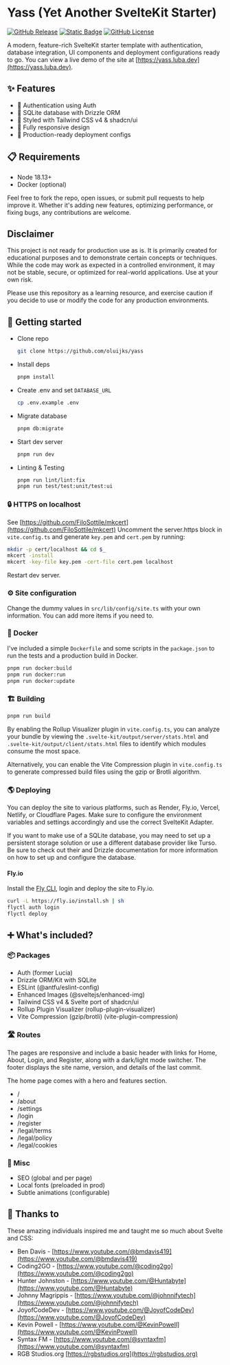 # Yass (Yet Another SvelteKit Starter)

[![GitHub Release](https://img.shields.io/github/v/release/oluijks/yass?style=for-the-badge)](https://github.com/oluijks/yass/tree/v1.0.0)
[![Static Badge](https://img.shields.io/badge/SvelteKit%20-%20%23f96743?style=for-the-badge&label=Made%20with)](https://svelte.dev)
[![GitHub License](https://img.shields.io/github/license/oluijks/yass?style=for-the-badge)](https://github.com/oluijks/yass/blob/main/LICENSE)

A modern, feature-rich SvelteKit starter template with authentication, database integration, UI components and deployment configurations ready to go. You can view a live demo of the site at [https://yass.luba.dev](https://yass.luba.dev).

## ✨ Features

- 🔐 Authentication using Auth
- 💾 SQLite database with Drizzle ORM
- 🎨 Styled with Tailwind CSS v4 & shadcn/ui
- 📱 Fully responsive design
- 🚀 Production-ready deployment configs

## 📋 Requirements

- Node 18.13+
- Docker (optional)

Feel free to fork the repo, open issues, or submit pull requests to help improve it. Whether it's adding new features, optimizing performance, or fixing bugs, any contributions are welcome.

## Disclaimer

This project is not ready for production use as is. It is primarily created for educational purposes and to demonstrate certain concepts or techniques. While the code may work as expected in a controlled environment, it may not be stable, secure, or optimized for real-world applications. Use at your own risk.

Please use this repository as a learning resource, and exercise caution if you decide to use or modify the code for any production environments.

## 🚀 Getting started

- Clone repo
  ```bash
  git clone https://github.com/oluijks/yass
  ```
- Install deps
  ```bash
  pnpm install
  ```
- Create .env and set `DATABASE_URL`
  ```bash
  cp .env.example .env
  ```
- Migrate database
  ```bash
  pnpm db:migrate
  ```
- Start dev server
  ```bash
  pnpm run dev
  ```
- Linting & Testing
  ```bash
  pnpm run lint/lint:fix
  pnpm run test/test:unit/test:ui
  ```

### 🔒 HTTPS on localhost

See [https://github.com/FiloSottile/mkcert](https://github.com/FiloSottile/mkcert)
Uncomment the server.https block in `vite.config.ts` and generate `key.pem` and `cert.pem` by running:

```bash
mkdir -p cert/localhost && cd $_
mkcert -install
mkcert -key-file key.pem -cert-file cert.pem localhost
```

Restart dev server.

### ⚙️ Site configuration

Change the dummy values in `src/lib/config/site.ts` with your own information. You can add more items if you need to.

### 🐳 Docker

I've included a simple `Dockerfile` and some scripts in the `package.json` to run the tests and a production build in Docker.

```bash
pnpm run docker:build
pnpm run docker:run
pnpm run docker:update
```

### 🏗️ Building

```bash
pnpm run build
```

By enabling the Rollup Visualizer plugin in `vite.config.ts`, you can analyze your bundle by viewing the `.svelte-kit/output/server/stats.html` and `.svelte-kit/output/client/stats.html` files to identify which modules consume the most space.

Alternatively, you can enable the Vite Compression plugin in `vite.config.ts` to generate compressed build files using the gzip or Brotli algorithm.

### 🌎 Deploying

You can deploy the site to various platforms, such as Render, Fly.io, Vercel, Netlify, or Cloudflare Pages. Make sure to configure the environment variables and settings accordingly and use the correct SvelteKit Adapter.

If you want to make use of a SQLite database, you may need to set up a persistent storage solution or use a different database provider like Turso. Be sure to check out their and Drizzle documentation for more information on how to set up and configure the database.

#### Fly.io

Install the [Fly CLI](https://fly.io/docs/flyctl/install/), login and deploy the site to Fly.io.

```bash
curl -L https://fly.io/install.sh | sh
flyctl auth login
flyctl deploy
```

## ➕ What's included?

### 📦 Packages

- Auth (former Lucia)
- Drizzle ORM/Kit with SQLite
- ESLint (@antfu/eslint-config)
- Enhanced Images (@sveltejs/enhanced-img)
- Tailwind CSS v4 & Svelte port of shadcn/ui
- Rollup Plugin Visualizer (rollup-plugin-visualizer)
- Vite Compression (gzip/brotli) (vite-plugin-compression)

### 🛣️ Routes

The pages are responsive and include a basic header with links for Home, About, Login, and Register, along with a dark/light mode switcher. The footer displays the site name, version, and details of the last commit.

The home page comes with a hero and features section.

- /
- /about
- /settings
- /login
- /register
- /legal/terms
- /legal/policy
- /legal/cookies

### 🎨 Misc

- SEO (global and per page)
- Local fonts (preloaded in prod)
- Subtle animations (configurable)

## 💝 Thanks to

These amazing individuals inspired me and taught me so much about Svelte and CSS:

- Ben Davis - [https://www.youtube.com/@bmdavis419](https://www.youtube.com/@bmdavis419)
- Coding2GO - [https://www.youtube.com/@coding2go](https://www.youtube.com/@coding2go)
- Hunter Johnston - [https://www.youtube.com/@Huntabyte](https://www.youtube.com/@Huntabyte)
- Johnny Magrippis - [https://www.youtube.com/@johnnifytech](https://www.youtube.com/@johnnifytech)
- JoyofCodeDev - [https://www.youtube.com/@JoyofCodeDev](https://www.youtube.com/@JoyofCodeDev)
- Kevin Powell - [https://www.youtube.com/@KevinPowell](https://www.youtube.com/@KevinPowell)
- Syntax FM - [https://www.youtube.com/@syntaxfm](https://www.youtube.com/@syntaxfm)
- RGB Studios.org [https://rgbstudios.org](https://rgbstudios.org)

